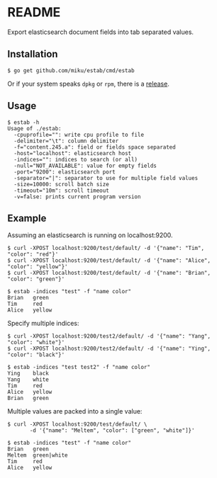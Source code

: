 README
======

Export elasticsearch document fields into tab separated values.

Installation
------------

    $ go get github.com/miku/estab/cmd/estab

Or if your system speaks `dpkg` or `rpm`, there is a [release](https://github.com/miku/estab/releases).

Usage
-----

    $ estab -h
    Usage of ./estab:
      -cpuprofile="": write cpu profile to file
      -delimiter="\t": column delimiter
      -f="content.245.a": field or fields space separated
      -host="localhost": elasticsearch host
      -indices="": indices to search (or all)
      -null="NOT_AVAILABLE": value for empty fields
      -port="9200": elasticsearch port
      -separator="|": separator to use for multiple field values
      -size=10000: scroll batch size
      -timeout="10m": scroll timeout
      -v=false: prints current program version

Example
-------

Assuming an elasticsearch is running on localhost:9200.

    $ curl -XPOST localhost:9200/test/default/ -d '{"name": "Tim", "color": "red"}'
    $ curl -XPOST localhost:9200/test/default/ -d '{"name": "Alice", "color": "yellow"}'
    $ curl -XPOST localhost:9200/test/default/ -d '{"name": "Brian", "color": "green"}'

    $ estab -indices "test" -f "name color"
    Brian   green
    Tim     red
    Alice   yellow

Specify multiple indices:

    $ curl -XPOST localhost:9200/test2/default/ -d '{"name": "Yang", "color": "white"}'
    $ curl -XPOST localhost:9200/test2/default/ -d '{"name": "Ying", "color": "black"}'

    $ estab -indices "test test2" -f "name color"
    Ying    black
    Yang    white
    Tim     red
    Alice   yellow
    Brian   green

Multiple values are packed into a single value:

    $ curl -XPOST localhost:9200/test/default/ \
           -d '{"name": "Meltem", "color": ["green", "white"]}'

    $ estab -indices "test" -f "name color"
    Brian   green
    Meltem  green|white
    Tim     red
    Alice   yellow
